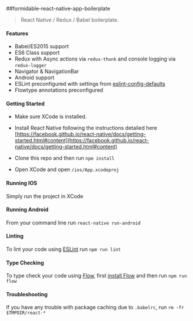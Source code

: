 ##formidable-react-native-app-boilerplate
> React Native / Redux / Babel boilerplate.

#### Features

- Babel/ES2015 support
- ES6 Class support
- Redux with Async actions via `redux-thunk` and console logging via `redux-logger`
- Navigator & NavigationBar
- Android support
- ESLint preconfigured with settings from [eslint-config-defaults](https://github.com/walmartlabs/eslint-config-defaults)
- Flowtype annotations preconfigured

#### Getting Started

- Make sure XCode is installed.

- Install React Native following the instructions detailed here [https://facebook.github.io/react-native/docs/getting-started.html#content](https://facebook.github.io/react-native/docs/getting-started.html#content)

- Clone this repo and then run `npm install`

- Open XCode and open `/ios/App.xcodeproj`

#### Running IOS

Simply run the project in XCode

#### Running Android

From your command line run `react-native run-android`

#### Linting

To lint your code using [ESLint](http://eslint.org/) run `npm run lint`

#### Type Checking

To type check your code using [Flow](http://flowtype.org), first [install Flow](http://flowtype.org/docs/getting-started.html#_) and then run `npm run flow`

#### Troubleshooting

If you have any trouble with package caching due to `.babelrc`, run `rm -fr $TMPDIR/react-*`
